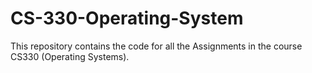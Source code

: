# CS-330-Operating-System
This repository contains the code for all the Assignments in the course CS330 (Operating Systems).

